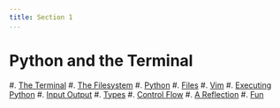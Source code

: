 ```yaml
---
title: Section 1
...
```


# Python and the Terminal

#. [The Terminal](1-terminal.html)
#. [The Filesystem](2-filesystem.html)
#. [Python](3-python.html)
#. [Files](4-files.html)
#. [Vim](5-vim.html)
#. [Executing Python](6-executing-python.html)
#. [Input Output](7-io.html)
#. [Types](8-types.html)
#. [Control Flow](9-control-flow.html)
#. [A Reflection](10-reflection.html)
#. [Fun](Fun/index.html)
